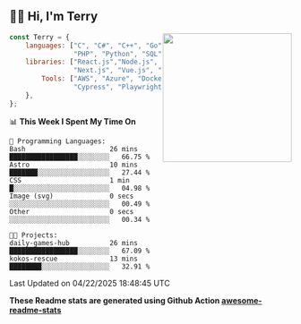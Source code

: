 <h2>👋🏻 Hi, I'm Terry</h2>

<img align='right' src="https://media.giphy.com/media/fkZukR450RQ1qnGaq9/giphy.gif" width="230">

```javascript
const Terry = {
    languages: ["C", "C#", "C++", "Go", "Java", "Javascript",
                "PHP", "Python", "SQL", "Typescript"],
    libraries: ["React.js","Node.js", ".Net", "Express.js",
                "Next.js", "Vue.js", "Astro.js", "CUDA"],
        Tools: ["AWS", "Azure", "Docker🐳", "Git", "Figma",
                "Cypress", "Playwright", "Postman", "Jira"],
    },
};
```
<!--START_SECTION:waka-->
📊 **This Week I Spent My Time On** 

```text
💬 Programming Languages: 
Bash                     26 mins             █████████████████░░░░░░░░   66.75 % 
Astro                    10 mins             ███████░░░░░░░░░░░░░░░░░░   27.44 % 
CSS                      1 min               █░░░░░░░░░░░░░░░░░░░░░░░░   04.98 % 
Image (svg)              0 secs              ░░░░░░░░░░░░░░░░░░░░░░░░░   00.49 % 
Other                    0 secs              ░░░░░░░░░░░░░░░░░░░░░░░░░   00.34 % 

🐱‍💻 Projects: 
daily-games-hub          26 mins             █████████████████░░░░░░░░   67.09 % 
kokos-rescue             13 mins             ████████░░░░░░░░░░░░░░░░░   32.91 % 
```


 Last Updated on 04/22/2025 18:48:45 UTC
<!--END_SECTION:waka-->

**These Readme stats are generated using Github Action [awesome-readme-stats](https://github.com/anmol098/waka-readme-stats)**
